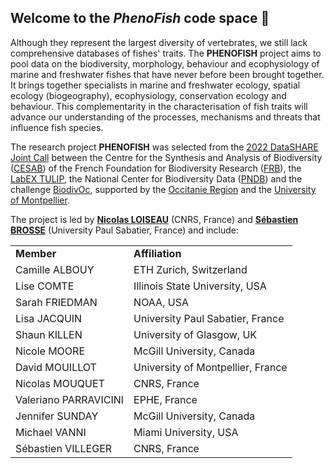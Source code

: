 ## Welcome to the **_PhenoFish_** code space :wave:

Although they represent the largest diversity of vertebrates, we still lack comprehensive databases of fishes' traits. The **PHENOFISH** project aims to pool data on the biodiversity, morphology, behaviour and ecophysiology of marine and freshwater fishes that have never before been brought together. It brings together specialists in marine and freshwater ecology, spatial ecology (biogeography), ecophysiology, conservation ecology and behaviour. This complementarity in the characterisation of fish traits will advance our understanding of the processes, mechanisms and threats that influence fish species.

The research project **PHENOFISH** was selected from the [2022 DataSHARE Joint Call](https://www.fondationbiodiversite.fr/en/calls/appel-a-projets-datashare-2022/) between the Centre for the Synthesis and Analysis of Biodiversity ([CESAB](https://www.fondationbiodiversite.fr/en/about-the-foundation/le-cesab/)) of the French Foundation for Biodiversity Research ([FRB](https://www.fondationbiodiversite.fr/en/)), the [LabEX TULIP](https://www.labex-tulip.fr/), the National Center for Biodiversity Data ([PNDB](https://www.pndb.fr)) and the challenge [BiodivOc](https://biodivoc.edu.umontpellier.fr), supported by the [Occitanie Region](https://www.laregion.fr) and the [University of Montpellier](https://www.umontpellier.fr/en/).

The project is led by [**Nicolas LOISEAU**](https://umr-marbec.fr/membre/nicolas-loiseau/) (CNRS, France) and [**Sébastien BROSSE**](http://brosse.sebastien.free.fr/) (University Paul Sabatier, France) and include:

<table>
  <tr>
    <td><b>Member</b></td>
    <td><b>Affiliation</b></td>
  </tr>
  <tr>
    <td>Camille ALBOUY</td>
    <td>ETH Zurich, Switzerland</td>
  </tr>
  <tr>
    <td>Lise COMTE</td>
    <td>Illinois State University, USA</td>
  </tr>
  <tr>
    <td>Sarah FRIEDMAN</td>
    <td>NOAA, USA</td>
  </tr>
  <tr>
    <td>Lisa JACQUIN</td>
    <td>University Paul Sabatier, France</td>
  </tr>
  <tr>
    <td>Shaun KILLEN</td>
    <td>University of Glasgow, UK</td>
  </tr>
  <tr>
    <td>Nicole MOORE</td>
    <td>McGill University, Canada</td>
  </tr>
  <tr>
    <td>David MOUILLOT</td>
    <td>University of Montpellier, France</td>
  </tr>
  <tr>
    <td>Nicolas MOUQUET</td>
    <td>CNRS, France</td>
  </tr>
  <tr>
    <td>Valeriano PARRAVICINI</td>
    <td>EPHE, France</td>
  </tr>
  <tr>
    <td>Jennifer SUNDAY</td>
    <td>McGill University, Canada</td>
  </tr>
  <tr>
    <td>Michael VANNI</td>
    <td>Miami University, USA</td>
  </tr>
  <tr>
    <td>Sébastien VILLEGER</td>
    <td>CNRS, France</td>
  </tr>
</table>

